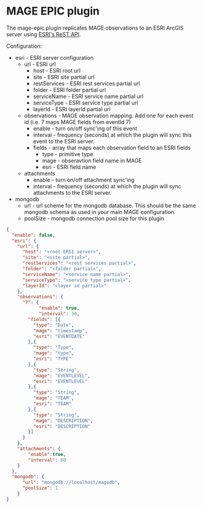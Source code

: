 # MAGE EPIC plugin

The mage-epic plugin replicates MAGE observations to an ESRI ArcGIS server using [ESRI's ReST API](http://resources.arcgis.com/en/help/rest/apiref/).

Configuration:

* esri - ESRI server configuration
  * url - ESRI url
      * host - ESRI root url
      * site - ESRI site partial url
      * restServices - ESRI rest services partial url
      * folder - ESRI folder partial url
      * serviceName - ESRI service name partial url
      * serviceType - ESRI service type partial url
      * layerId - ESRI layerId partial url
  * observations - MAGE observation mapping.  Add one for each event id (i.e. 7 maps MAGE fields from eventId 7)
      * enable - turn on/off sync'ing of this event
      * interval - frequency (seconds) at which the plugin will sync this event to the ESRI server.
      * fields - array that maps each observation field to an ESRI fields
          * type - primitive type
          * mage - obseravtion field name in MAGE
          * esri - ESRI field name
  * attachments
      * enable - turn on/off attachment sync'ing
      * interval - frequency (seconds) at which the plugin will sync attachments to the ESRI server.
* mongodb
  * url - url scheme for the mongodb database.  This should be the same mongodb schema as used in your main MAGE configuration.
  * poolSize - mongodb connection pool size for this plugin

```json
{
  "enable": false,
  "esri": {
    "url": {
      "host": "<root ERSI server>",
      "site": "<site partial>",
      "restServices": "<rest services partial>",
      "folder": "<folder partial>",
      "serviceName": "<service name partial>",
      "serviceType": "<service type partial>",
      "layerId": "<layer id partial>"
    },
  	"observations": {
      "7": {
    		"enable": true,
    		"interval": 30,
        "fields": [{
          "type": "Date",
          "mage": "timestamp",
          "esri": "EVENTDATE"
        },{
          "type": "Type",
          "mage": "type",
          "esri": "TYPE"
        },{
          "type": "String",
          "mage": "EVENTLEVEL",
          "esri": "EVENTLEVEL"
        },{
          "type": "String",
          "mage": "TEAM",
          "esri": "TEAM"
        },{
          "type": "String",
          "mage": "DESCRIPTION",
          "esri": "DESCRIPTION"
        }]
  	  }
    },
  	"attachments": {
  		"enable":true,
  		"interval": 60
    }
  },
  "mongodb": {
	  "url": "mongodb://localhost/magedb",
	  "poolSize": 1
	}
}
```